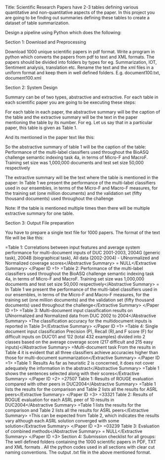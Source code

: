 Title: Scientific Research Papers have 2-3 tables defining various quantitative and non-quantitative aspects of the paper. In this project you are going to be finding out summaries defining these tables to create a dataset of table summarization.

Design a pipeline using Python which does the following:

Section 1: Download and Preprocessing

Download 1000 unique scientific papers in pdf format. Write a program in python which converts the papers from pdf to text and XML formats. The papers should be divided into folders by types for eg. Summarization, IOT, Sentiment analysis, translation etc. Rename the text and the xml files in a uniform format and keep them in well defined folders. E.g. document100.txt, document100.xml

Section 2: System Design

Summary can be of two types, abstractive and extractive. For each table in each scientific paper you are going to be executing these steps:

For each table in each paper, the abstractive summary will be the caption of the table and the extractive summary will be the text in the paper mentioning the table by its number. For eg. Let us say that in a particular paper, this table is given as Table 1.

And its mentioned in the paper text like this:

So the abstractive summary of table 1 will be the caption of the table: Performance of the multi-label classifiers used throughout the BioASQ challenge semantic indexing task 4a, in terms of Micro-F and MacroF. Training set size was 1,000,000 documents and test set size 50,000 respectively

The extractive summary will be the text where the table is mentioned in the paper: In Table 1 we present the performance of the multi-label classifiers used in our ensembles, in terms of the Micro-F and Macro-F measures, for the training set (one million documents) and the validation set (fifty thousand documents) used throughout the challenge

Note: If the table is mentioned multiple times then there will be multiple extractive summary for one table.

Section 3: Output File preparation

You have to prepare a single text file for 1000 papers. The format of the text file will be like this:

=Table 1: Correlations between input features and average system performance for multi-document inputs of DUC 2001-2003, 2004G (generic task), 2004B (biographical task), All data (2002-2004) - UNnormalized and Normalized coverage scores</Abstractive Summary> = NULL</Extractive Summary> </Paper ID =1>
=Table 2: Performance of the multi-label classifiers used throughout the BioASQ challenge semantic indexing task 4a, in terms of Micro-F and MacroF. Training set size was 1,000,000 documents and test set size 50,000 respectively</Abstractive Summary> = In Table 1 we present the performance of the multi-label classifiers used in our ensembles, in terms of the Micro-F and Macro-F measures, for the training set (one million documents) and the validation set (fifty thousand documents) used throughout the challenge</Extractive Summary> </Paper ID =1>
=Table 3: Multi-document input classification results on UNnormalized and Normalized data from DUC 2002 to 2004</Abstractive Summary> =The classification accuracy for the multidocument inputs is reported in Table 3</Extractive Summary> </Paper ID =1>
=Table 4: Single document input classification Precision (P), Recall (R),and F score (F) for difficult inputs on DUC’01 and ’02 (total 432 examples) divided into 2 classes based on the average coverage score (217 difficult and 215 easy inputs)</Abstractive Summary> =Multi-document task From the results in Table 4 it is evident that all three classifiers achieve accuracies higher than those for multi-document summarization</Extractive Summary> </Paper ID =1>
=Table 1: Results As far as heuristic 2 is concerned, it does not cover adequately the information in the abstract</Abstractive Summary> =Table 1 shows the sentences selected along with their scores</Extractive Summary> </Paper ID =2>
=27507 Table 1: Results of ROUGE evaluation compared with other peers in DUC2004</Abstractive Summary> =Table 1 lists the results for the comparison and Table 2 lists all the results for ASRL peers</Extractive Summary> </Paper ID =3>
=33321 Table 2: Results of ROGUE evaluation for each ASRL peer of 10 results in DUC2004</Abstractive Summary> =Table 1 lists the results for the comparison and Table 2 lists all the results for ASRL peers</Extractive Summary> =This can be expected from Table 2, which indicates the results vary although each ASRL solution converged with some solution</Extractive Summary> </Paper ID =3>
=03239 Table 3: Evaluation of combined methods</Abstractive Summary> = NULL</Extractive Summary> </Paper ID =3>
Section 4: Submission checklist for all groups: The well defined folders containing the 1000 scientific papers in PDF, TXT and XML formats . All the python codes used in all sections with clear cut naming conventions. The output .txt file in the above mentioned format.
